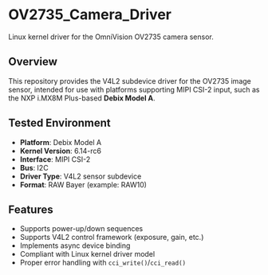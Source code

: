 # OV2735_Camera_Driver

Linux kernel driver for the OmniVision OV2735 camera sensor.

## Overview

This repository provides the V4L2 subdevice driver for the OV2735 image sensor, intended for use with platforms supporting MIPI CSI-2 input, such as the NXP i.MX8M Plus-based **Debix Model A**.

## Tested Environment

- **Platform**: Debix Model A  
- **Kernel Version**: 6.14-rc6  
- **Interface**: MIPI CSI-2  
- **Bus**: I2C  
- **Driver Type**: V4L2 sensor subdevice  
- **Format**: RAW Bayer (example: RAW10)

## Features

- Supports power-up/down sequences
- Supports V4L2 control framework (exposure, gain, etc.)
- Implements async device binding
- Compliant with Linux kernel driver model
- Proper error handling with `cci_write()`/`cci_read()`
